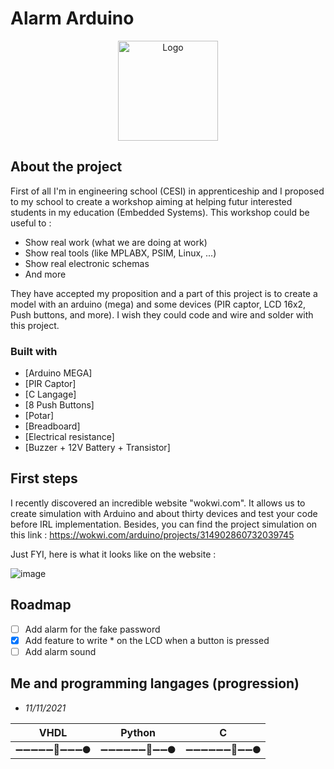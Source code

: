 # Alarm Arduino

<!-- PROJECT LOGO -->
<div align="center">
  <a href="https://github.com/Altarax/Alarm_arduino">
    <img src="https://user-images.githubusercontent.com/46035021/141173582-9912054c-fa62-45d8-a8dd-a964239d683d.png" alt="Logo" width="160" height="160">
  </a>
</div>

## About the project

First of all I'm in engineering school (CESI) in apprenticeship and I proposed to my school to create a workshop aiming at helping
futur interested students in my education (Embedded Systems). This workshop could be useful to :
* Show real work (what we are doing at work)
* Show real tools (like MPLABX, PSIM, Linux, ...)
* Show real electronic schemas
* And more

They have accepted my proposition and a part of this project is to create a model with an
arduino (mega) and some devices (PIR captor, LCD 16x2, Push buttons, and more).
I wish they could code and wire and solder with this project.

### Built with 
* [Arduino MEGA]
* [PIR Captor]
* [C Langage]
* [8 Push Buttons]
* [Potar]
* [Breadboard]
* [Electrical resistance]
* [Buzzer + 12V Battery + Transistor]

## First steps

I recently discovered an incredible website "wokwi.com".
It allows us to create simulation with Arduino and about thirty devices and test your code before IRL implementation.
Besides, you can find the project simulation on this link : https://wokwi.com/arduino/projects/314902860732039745

Just FYI, here is what it looks like on the website : 

![image](https://user-images.githubusercontent.com/46035021/141208680-d70c8117-567c-4aa9-a977-7772e0ec7633.png)

## Roadmap

- [ ] Add alarm for the fake password
- [x] Add feature to write * on the LCD when a button is pressed
- [ ] Add alarm sound

## Me and programming langages (progression)
- *11/11/2021* 

| VHDL                        | Python                      | C                           |
|-----------------------------|-----------------------------|-----------------------------|
|  ➖➖➖➖➖🚀➖➖➖🌑  |  ➖➖➖➖➖➖🚀➖➖🌑  |  ➖➖➖➖➖➖🚀➖➖🌑  |

